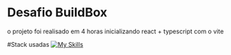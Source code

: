 # Desafio BuildBox

o projeto foi realisado em 4 horas inicializando react + typescript com o vite

#Stack usadas
[![My Skills](https://skillicons.dev/icons?i=react,ts,styled-components,redux&perline=3)](https://skillicons.dev)
 
